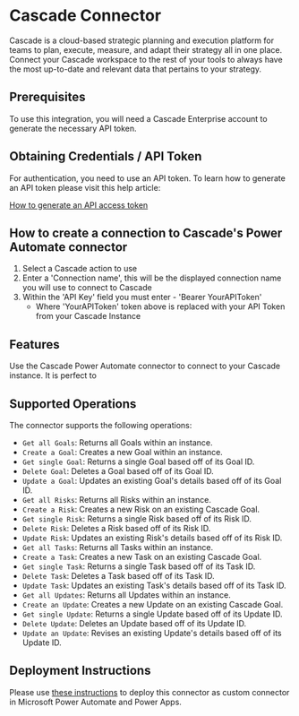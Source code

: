 # Cascade Connector

Cascade is a cloud-based strategic planning and execution platform for teams to plan, execute, measure, and adapt their strategy all in one place. Connect your Cascade workspace to the rest of your tools to always have the most up-to-date and relevant data that pertains to your strategy.

## Prerequisites

To use this integration, you will need a Cascade Enterprise account to generate the necessary API token.

## Obtaining Credentials / API Token

For authentication, you need to use an API token. To learn how to generate an API token please visit this help article:

[How to generate an API access token](https://help.cascade.app/en/articles/3309052-how-to-generate-an-api-access-token)

## How to create a connection to Cascade's Power Automate connector

1. Select a Cascade action to use
2. Enter a 'Connection name', this will be the displayed connection name you will use to connect to Cascade
3. Within the 'API Key' field you must enter - 'Bearer YourAPIToken'
   - Where 'YourAPIToken' token above is replaced with your API Token from your Cascade Instance

## Features

Use the Cascade Power Automate connector to connect to your Cascade instance. It is perfect to

## Supported Operations

The connector supports the following operations:

- `Get all Goals`: Returns all Goals within an instance.
- `Create a Goal`: Creates a new Goal within an instance.
- `Get single Goal`: Returns a single Goal based off of its Goal ID.
- `Delete Goal`: Deletes a Goal based off of its Goal ID.
- `Update a Goal`: Updates an existing Goal's details based off of its Goal ID.
- `Get all Risks`: Returns all Risks within an instance.
- `Create a Risk`: Creates a new Risk on an existing Cascade Goal.
- `Get single Risk`: Returns a single Risk based off of its Risk ID.
- `Delete Risk`: Deletes a Risk based off of its Risk ID.
- `Update Risk`: Updates an existing Risk's details based off of its Risk ID.
- `Get all Tasks`: Returns all Tasks within an instance.
- `Create a Task`: Creates a new Task on an existing Cascade Goal.
- `Get single Task`: Returns a single Task based off of its Task ID.
- `Delete Task`: Deletes a Task based off of its Task ID.
- `Update Task`: Updates an existing Task's details based off of its Task ID.
- `Get all Updates`: Returns all Updates within an instance.
- `Create an Update`: Creates a new Update on an existing Cascade Goal.
- `Get single Update`: Returns a single Update based off of its Update ID.
- `Delete Update`: Deletes an Update based off of its Update ID.
- `Update an Update`: Revises an existing Update's details based off of its Update ID.

## Deployment Instructions

Please use [these instructions](https://docs.microsoft.com/en-us/connectors/custom-connectors/paconn-cli) to deploy this connector as custom connector in Microsoft Power Automate and Power Apps.
